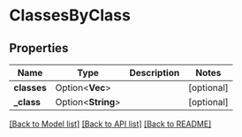 # ClassesByClass

## Properties

Name | Type | Description | Notes
------------ | ------------- | ------------- | -------------
**classes** | Option<**Vec<String>**> |  | [optional]
**_class** | Option<**String**> |  | [optional]

[[Back to Model list]](../README.md#documentation-for-models) [[Back to API list]](../README.md#documentation-for-api-endpoints) [[Back to README]](../README.md)


